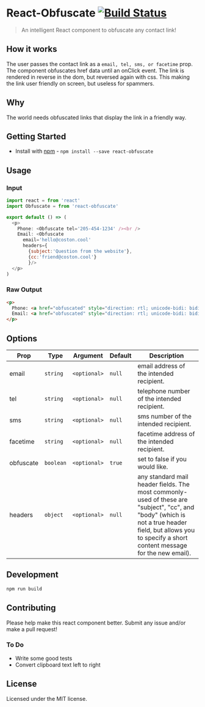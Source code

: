 # React-Obfuscate [![Build Status](https://travis-ci.org/coston/react-obfuscate.png?branch=master)](https://travis-ci.org/coston/react-obfuscate)

> An intelligent React component to obfuscate any contact link!

## How it works
The user passes the contact link as a ```email, tel, sms, or facetime``` prop. The component obfuscates href data until an onClick event. The link is rendered in reverse in the dom, but reversed again with css. This making the link user friendly on screen, but useless for spammers.

## Why
The world needs obfuscated links that display the link in a friendly way.

## Getting Started

- Install with [npm](https://www.npmjs.org/) - `npm install --save react-obfuscate`


## Usage

### Input 
```javascript
import react = from 'react'
import Obfuscate = from 'react-obfuscate'

export default () => (
  <p>
    Phone: <Obfuscate tel='205-454-1234' /><br />
    Email: <Obfuscate 
      email='hello@coston.cool' 
      headers={
        {subject:'Question from the website'},
        {cc:'friend@coston.cool'}
        }/>
  </p>
)
```

### Raw Output
```html
<p>
  Phone: <a href="obfuscated" style="direction: rtl; unicode-bidi: bidi-override;">4321-454-502</a><br>
  Email: <a href="obfuscated" style="direction: rtl; unicode-bidi: bidi-override;">looc.notsoc@olleh</a>
</p>
```

## Options

Prop      | Type      | Argument     | Default   | Description
----------|-----------|--------------|-----------|------------
email     | `string`  | `<optional>` | `null`    | email address of the intended recipient.
tel       | `string`  | `<optional>` | `null`    | telephone number of the intended recipient.
sms       | `string`  | `<optional>` | `null`    | sms number of the intended recipient.
facetime  | `string`  | `<optional>` | `null`    | facetime address of the intended recipient.
obfuscate | `boolean` | `<optional>` | `true`    | set to false if you would like.
headers   | `object`  | `<optional>` | `null`    | any standard mail header fields. The most commonly-used of these are "subject", "cc", and "body" (which is not a true header field, but allows you to specify a short content message for the new email).


## Development

```bash
npm run build
```


## Contributing
Please help make this react component better. Submit any issue and/or make a pull request!

### To Do
- Write some good tests
- Convert clipboard text left to right

## License
Licensed under the MIT license.